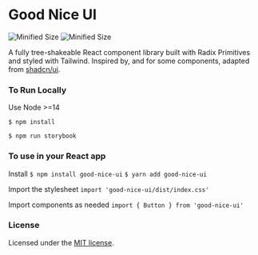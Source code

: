 
# Good Nice UI
![Minified Size](https://img.shields.io/bundlephobia/min/good-nice-ui)
![Minified Size](https://img.shields.io/bundlephobia/minzip/good-nice-ui)

A fully tree-shakeable React component library built with Radix Primitives and styled with Tailwind.
Inspired by, and for some components, adapted from [shadcn/ui](https://ui.shadcn.com/).

### To Run Locally
Use Node >=14

```$ npm install```

```$ npm run storybook```

### To use in your React app
Install
```$ npm install good-nice-ui```
```$ yarn add good-nice-ui```

Import the stylesheet
```import 'good-nice-ui/dist/index.css'```

Import components as needed
```import { Button } from 'good-nice-ui'```

### License
Licensed under the [MIT license](https://github.com/Ethan-Reno/good-nice-ui/blob/main/LICENSE).
